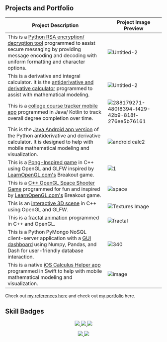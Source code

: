 
## Projects and Portfolio
<!-- TABLE -->
| Project Description | Project Image Preview |
| --- | --- |
| This is a [Python RSA encryption/ decryption tool](https://github.com/sheraadams/Simple-RSA-Mesage-Encryption) programmed to assist secure messaging by providing message encoding and decoding with uniform formatting and character options. | ![Untitled-2](https://github.com/sheraadams/sheraadams/assets/110789514/37c25b83-c98b-42f4-9adb-e845e3105ecd)|
| This is a derivative and integral calculator. It is the [antiderivative and derivative calculator](https://github.com/sheraadams/Derivative-and-Integral-Calculator) programmed to assist with mathematical modeling. | ![Untitled-2](https://github.com/sheraadams/sheraadams/assets/110789514/21408c90-d474-4601-9315-a73b49dc2ab6)|
| This is a [college course tracker mobile app](https://github.com/sheraadams/Course-Tracker-Android-App) programmed in Java/ Kotlin to track overall degree completion over time. |![288179271-480f8394-f429-42b9-818f-276ee5b76161](https://github.com/sheraadams/sheraadams/assets/110789514/3f432345-cbad-4807-b4f8-f287b95428f4)|
| This is the [Java Android app version](https://github.com/sheraadams/Calculus-Helper) of the Python antiderivative and derivative calculator. It is designed to help with mobile mathematical modeling and visualization. |![android calc2](https://github.com/sheraadams/sheraadams/assets/110789514/a45bd45c-4405-4819-b148-dbc1efa52d35)|
| This is a [Pong-Inspired game](https://github.com/sheraadams/OpenGL-Pong) in C++ using OpenGL and GLFW inspired by [LearnOpenGL.com's](https://learnopengl.com/) Breakout game. | ![1](https://github.com/sheraadams/sheraadams/assets/110789514/53375dc2-7423-4f7d-af96-1c2fbc434e35)|
| This is a [C++ OpenGL Space Shooter Game](https://github.com/sheraadams/Space-Shooter-Game) programmed for fun and inspired by [LearnOpenGL.com's](https://learnopengl.com/) Breakout game.| ![space](https://github.com/sheraadams/sheraadams/assets/110789514/136a43ec-b512-45e8-b326-9d95c50ddc4f) |
| This is an [interactive 3D scene](https://github.com/sheraadams/Shapes-and-PBR-Materials) in C++ using OpenGL and GLFW. | ![Textures Image](https://github.com/sheraadams/sheraadams/assets/110789514/a006f2ab-ab94-427a-abd8-cb2c67d9a436) |
| This is a [fractal animation](https://github.com/sheraadams/OpenGL-Fractal-Animation) programmed in C++ and OpenGL. | ![fractal](https://github.com/sheraadams/sheraadams/assets/110789514/aa5a1fd1-b069-465f-94ee-43985160d435)|
| This is a Python PyMongo NoSQL client-server application with a [GUI dashboard](http://sheraadams.github.io) using Numpy, Pandas, and Dash for user-friendly database interaction. | ![340](https://github.com/sheraadams/sheraadams/assets/110789514/33141592-f88c-448f-9980-6b863738bfc0)|
| This is a native [iOS Calculus Helper app](https://github.com/sheraadams/iOS-Calculus-App) programmed in Swift to help with mobile mathematical modeling and visualization.|![image](https://github.com/sheraadams/sheraadams/assets/110789514/44832b0e-7830-479f-b4e3-4379bfb1576b)|

Check out [my references here](https://github.com/sheraadams/sheraadams/edit/main/references.md) and check out [my portfolio](https://sheraadams.github.io) here.

## Skill Badges
<!-- skills -->
<p align="center">
  <a href="https://skillicons.dev">
    <img src="https://skillicons.dev/icons?i=java,lua,cpp,swift,html,js,py,eclipse,ae,kotlin,spring" />
    <img src="https://skillicons.dev/icons?i=git,ai,ps,vscode,visualstudio,matlab,mysql,linux,r" />
    <img src="https://skillicons.dev/icons?i=pr,css,mongodb,maven,androidstudio,bash,powershell" />
  </a>
</p>

<!-- contributors -->
<p align="center">
  <a href="https://skillicons.dev">
    <img src="https://img.shields.io/badge/all_contributors-32-orange.svg?style=flat-square" />
    <img src="https://komarev.com/ghpvc/?username=sheraadams" />
  </a>
</p>
